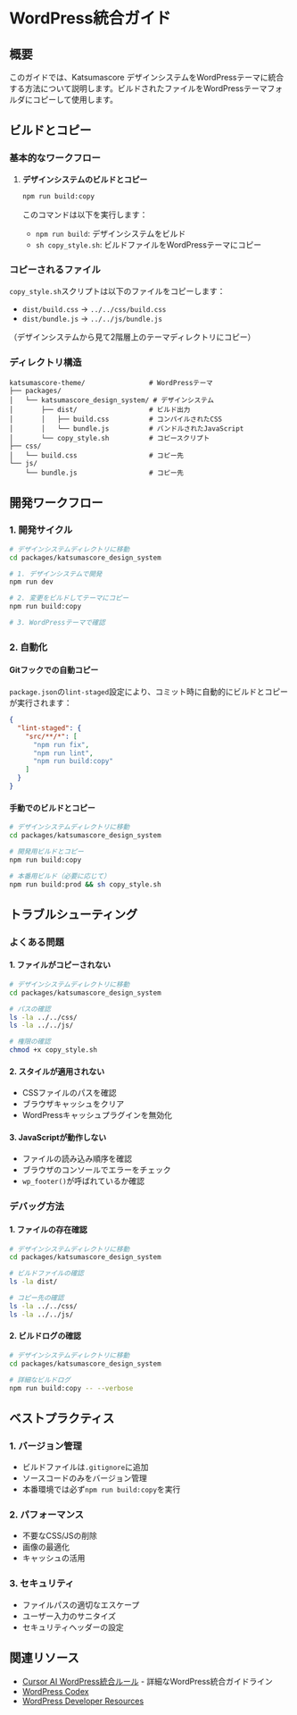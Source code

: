 # WordPress統合ガイド

## 概要

このガイドでは、Katsumascore デザインシステムをWordPressテーマに統合する方法について説明します。ビルドされたファイルをWordPressテーマフォルダにコピーして使用します。

## ビルドとコピー

### 基本的なワークフロー

1. **デザインシステムのビルドとコピー**
   ```bash
   npm run build:copy
   ```

   このコマンドは以下を実行します：
   - `npm run build`: デザインシステムをビルド
   - `sh copy_style.sh`: ビルドファイルをWordPressテーマにコピー

### コピーされるファイル

`copy_style.sh`スクリプトは以下のファイルをコピーします：

- `dist/build.css` → `../../css/build.css`
- `dist/bundle.js` → `../../js/bundle.js`

（デザインシステムから見て2階層上のテーマディレクトリにコピー）

### ディレクトリ構造

```
katsumascore-theme/                # WordPressテーマ
├── packages/
│   └── katsumascore_design_system/ # デザインシステム
│       ├── dist/                  # ビルド出力
│       │   ├── build.css          # コンパイルされたCSS
│       │   └── bundle.js          # バンドルされたJavaScript
│       └── copy_style.sh          # コピースクリプト
├── css/
│   └── build.css                  # コピー先
└── js/
    └── bundle.js                  # コピー先
```

## 開発ワークフロー

### 1. 開発サイクル

```bash
# デザインシステムディレクトリに移動
cd packages/katsumascore_design_system

# 1. デザインシステムで開発
npm run dev

# 2. 変更をビルドしてテーマにコピー
npm run build:copy

# 3. WordPressテーマで確認
```

### 2. 自動化

#### Gitフックでの自動コピー

`package.json`の`lint-staged`設定により、コミット時に自動的にビルドとコピーが実行されます：

```json
{
  "lint-staged": {
    "src/**/*": [
      "npm run fix",
      "npm run lint",
      "npm run build:copy"
    ]
  }
}
```

#### 手動でのビルドとコピー

```bash
# デザインシステムディレクトリに移動
cd packages/katsumascore_design_system

# 開発用ビルドとコピー
npm run build:copy

# 本番用ビルド（必要に応じて）
npm run build:prod && sh copy_style.sh
```

## トラブルシューティング

### よくある問題

#### 1. ファイルがコピーされない

```bash
# デザインシステムディレクトリに移動
cd packages/katsumascore_design_system

# パスの確認
ls -la ../../css/
ls -la ../../js/

# 権限の確認
chmod +x copy_style.sh
```

#### 2. スタイルが適用されない

- CSSファイルのパスを確認
- ブラウザキャッシュをクリア
- WordPressキャッシュプラグインを無効化

#### 3. JavaScriptが動作しない

- ファイルの読み込み順序を確認
- ブラウザのコンソールでエラーをチェック
- `wp_footer()`が呼ばれているか確認

### デバッグ方法

#### 1. ファイルの存在確認

```bash
# デザインシステムディレクトリに移動
cd packages/katsumascore_design_system

# ビルドファイルの確認
ls -la dist/

# コピー先の確認
ls -la ../../css/
ls -la ../../js/
```

#### 2. ビルドログの確認

```bash
# デザインシステムディレクトリに移動
cd packages/katsumascore_design_system

# 詳細なビルドログ
npm run build:copy -- --verbose
```

## ベストプラクティス

### 1. バージョン管理

- ビルドファイルは`.gitignore`に追加
- ソースコードのみをバージョン管理
- 本番環境では必ず`npm run build:copy`を実行

### 2. パフォーマンス

- 不要なCSS/JSの削除
- 画像の最適化
- キャッシュの活用

### 3. セキュリティ

- ファイルパスの適切なエスケープ
- ユーザー入力のサニタイズ
- セキュリティヘッダーの設定

## 関連リソース

- [Cursor AI WordPress統合ルール](../.cursor/rules/wordpress-integration.mdc) - 詳細なWordPress統合ガイドライン
- [WordPress Codex](https://codex.wordpress.org/)
- [WordPress Developer Resources](https://developer.wordpress.org/)
